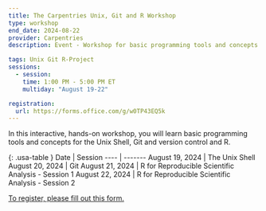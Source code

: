 ```yaml
---
title: The Carpentries Unix, Git and R Workshop
type: workshop
end_date: 2024-08-22 
provider: Carpentries
description: Event - Workshop for basic programming tools and concepts for the Unix Shell, Git and version control and R.

tags: Unix Git R-Project
sessions: 
  - session:
    time: 1:00 PM - 5:00 PM ET
    multiday: "August 19-22"

registration: 
  url: https://forms.office.com/g/w0TP43EQ5k
---
```


In this interactive, hands-on workshop, you will learn basic programming tools and concepts for the Unix Shell, Git and version control and R.
<!--excerpt-->

{: .usa-table }
 Date | Session 
 ---- | ------- 
 August 19, 2024 | The Unix Shell 
 August 20, 2024 | Git 
 August 21, 2024 | R for Reproducible Scientific Analysis - Session 1 
 August 22, 2024 | R for Reproducible Scientific Analysis - Session 2 



[To register, please fill out this form.](https://forms.office.com/g/w0TP43EQ5k)
